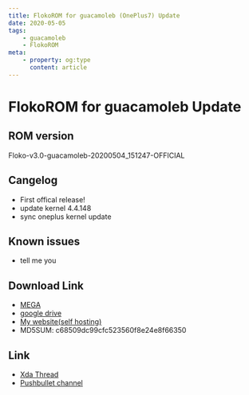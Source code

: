```yaml
---
title: FlokoROM for guacamoleb (OnePlus7) Update
date: 2020-05-05
tags: 
    - guacamoleb
    - FlokoROM
meta:
    - property: og:type
      content: article
---
```


# FlokoROM for guacamoleb Update

## ROM version

Floko-v3.0-guacamoleb-20200504_151247-OFFICIAL

## Cangelog

 - First offical release!
 - update kernel 4.4.148
 - sync oneplus kernel update

## Known issues

- tell me you

## Download Link

- [MEGA](https://mega.nz/file/1N8VQa4C#uUr9CuW5fyS7gYfucUiKpzzCVJt54kAQ5ocrMxKrfKs)
- [google drive](https://drive.google.com/open?id=1cpI_Nv7CFvA4NII16mBZvKihcWdcbOpi)
- [My website(self hosting)](https://file.tooth-pick.xyz/Android/FlokoROM/3.0/guacamoleb/Floko-v3.0-guacamoleb-20200504_151247-OFFICIAL.zip)
- MD5SUM: c68509dc99cfc523560f8e24e8f66350

## Link

- [Xda Thread](https://forum.xda-developers.com/oneplus-7/development/rom-flokorom-v3-0-t4093225)
- [Pushbullet channel](https://www.pushbullet.com/channel?tag=flokorom_oneplus7_release)
<a class="pushbullet-subscribe-widget" data-channel="flokorom_oneplus7_release" data-widget="button" data-size="small"></a>
<script type="text/javascript">(function(){var a=document.createElement('script');a.type='text/javascript';a.async=true;a.src='https://widget.pushbullet.com/embed.js';var b=document.getElementsByTagName('script')[0];b.parentNode.insertBefore(a,b);})();</script>